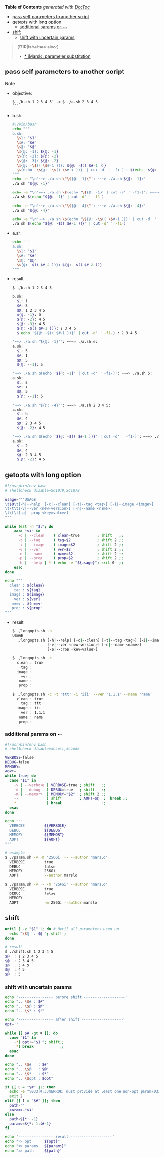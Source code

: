 <!-- START doctoc generated TOC please keep comment here to allow auto update -->
<!-- DON'T EDIT THIS SECTION, INSTEAD RE-RUN doctoc TO UPDATE -->
**Table of Contents**  *generated with [DocToc](https://github.com/thlorenz/doctoc)*

- [pass self parameters to another script](#pass-self-parameters-to-another-script)
- [getopts with long option](#getopts-with-long-option)
  - [additional params on `--`](#additional-params-on---)
- [shift](#shift)
  - [shift with uncertain params](#shift-with-uncertain-params)

<!-- END doctoc generated TOC please keep comment here to allow auto update -->

> [!TIP|label:see also:]
> - [* iMarslo: parameter substitution](../../cheatsheet/bash/sugar.html#parameter-substitution)

## pass self parameters to another script

> [!NOTE]
> - objective:
>   ````
>   $ ./b.sh 1 2 3 4 5` -> $ ./a.sh 2 3 4 5
>   ```

- b.sh
  ```bash
  #!/bin/bash
  echo """
  b.sh:
    \$1: "$1"
    \$#: "$#"
    \$@: "$@"
    \${@: -1}: ${@: -1}
    \${@: -2}: ${@: -2}
    \${@: -3}: ${@: -2}
    \${@: -\$(( \$#-1 ))}: ${@: -$(( $#-1 ))}
    \$(echo '\${@: -\$(( \$#-1 ))}' | cut -d' ' -f1-) : $(echo "${@: -$(( $#-1 ))}" | cut -d' ' -f1-)
  """
  echo -e "\n'~~> ./a.sh \"\${@: -1}\"': ~~~> ./a.sh ${@: -1}:"
  ./a.sh "${@: -1}"

  echo -e "\n'~~> ./a.sh \$(echo '\${@: -1}' | cut -d' ' -f1-)': ~~~> ./a.sh $(echo "${@: -1}" | cut -d' ' -f1-):"
  ./a.sh $(echo "${@: -1}" | cut -d' ' -f1-)

  echo -e "\n'~~> ./a.sh \"\${@: -4}\"': ~~~> ./a.sh ${@: -4}:"
  ./a.sh "${@: -4}"

  echo -e "\n'~~> ./a.sh \$(echo '\${@: -\$(( \$#-1 ))}' | cut -d' ' -f1-)': ~~~> ./a.sh $(echo "${@: -$(( $#-1 ))}" | cut -d' ' -f1-)"
  ./a.sh $(echo "${@: -$(( $#-1 ))}" | cut -d' ' -f1-)
  ```

- a.sh
  ```bash
  echo """
  a.sh:
    \$1: "$1"
    \$#: "$#"
    \$@: "$@"
    \${@: -$(( $#-2 ))}: ${@: -$(( $#-2 ))}
  """
  ```

- result
  ```bash
  $ ./b.sh 1 2 3 4 5

  b.sh:
    $1: 1
    $#: 5
    $@: 1 2 3 4 5
    ${@: -1}: 5
    ${@: -2}: 4 5
    ${@: -3}: 4 5
    ${@: -$(( $#-1 ))}: 2 3 4 5
    $(echo '${@: -$(( $#-1 ))}' | cut -d' ' -f1-) : 2 3 4 5

  '~~> ./a.sh "${@: -1}"': ~~~> ./a.sh e:
  a.sh:
    $1: 5
    $#: 1
    $@: 5
    ${@: --1}: 5

  '~~> ./a.sh $(echo '${@: -1}' | cut -d' ' -f1-)': ~~~> ./a.sh 5:
  a.sh:
    $1: 5
    $#: 1
    $@: 5
    ${@: --1}: 5

  '~~> ./a.sh "${@: -4}"': ~~~> ./a.sh 2 3 4 5:
  a.sh:
    $1: b
    $#: 4
    $@: 2 3 4 5
    ${@: -2}: 4 5

  '~~> ./a.sh $(echo '${@: -$(( $#-1 ))}' | cut -d' ' -f1-)': ~~~> ./a.sh 2 3 4 5
  a.sh:
    $1: 2
    $#: 4
    $@: 2 3 4 5
    ${@: -2}: 4 5
  ```

## getopts with long option
```bash
#!/usr/bin/env bash
# shellcheck disable=SC1079,SC1078

usage="""USAGE
\t$0\t[-h|--help] [-c|--clean] [-t|--tag <tag>] [-i|--image <image>]
\t\t\t[-v|--ver <new-version>] [-n|--name <name>]
\t\t\t[-p|--prop <key=value>]
"""

while test -n "$1"; do
    case "$1" in
      -c | --clean    ) clean=true        ; shift   ;;
      -t | --tag      ) tag=$2            ; shift 2 ;;
      -i | --image    ) image=$2          ; shift 2 ;;
      -v | --ver      ) ver=$2            ; shift 2 ;;
      -n | --name     ) name=$2           ; shift 2 ;;
      -p | --prop     ) prop=$2           ; shift 2 ;;
      -h | --help | * ) echo -e "${usage}"; exit 0  ;;
    esac
done

echo """
  clean : ${clean}
    tag : ${tag}
  image : ${image}
    ver : ${ver}
   name : ${name}
   prop : ${prop}
"""
```

- result
  ```bash
  $ ./longopts.sh -h
  USAGE
    ./longopts.sh [-h|--help] [-c|--clean] [-t|--tag <tag>] [-i|--image <image>]
                  [-v|--ver <new-version>] [-n|--name <name>]
                  [-p|--prop <key=value>]

  $ ./longopts.sh -c
    clean : true
      tag :
    image :
      ver :
     name :
     prop :

  $ ./longopts.sh -c -t 'ttt' -i 'iii' --ver '1.1.1' --name 'name'
    clean : true
      tag : ttt
    image : iii
      ver : 1.1.1
     name : name
     prop :
  ```

### additional params on `--`
```bash
#!/usr/bin/env bash
# shellcheck disable=SC2051,SC2086

VERBOSE=false
DEBUG=false
MEMORY=
AOPT=
while true; do
  case "$1" in
    -v | --verbose ) VERBOSE=true ; shift   ;;
    -d | --debug   ) DEBUG=true   ; shift   ;;
    -m | --memory  ) MEMORY="$2"  ; shift 2 ;;
    --             ) shift        ; AOPT=$@  ;  break ;;
    *              ) break                  ;;
  esac
done

echo """
  VERBOSE       : ${VERBOSE}
  DEBUG         : ${DEBUG}
  MEMORY        : ${MEMORY}
  AOPT          : ${AOPT}
"""

# example
$ ./param.sh -v -m '256Gi' -- --author 'marslo'
  VERBOSE       : true
  DEBUG         : false
  MEMORY        : 256Gi
  AOPT          : --author marslo

$ ./param.sh -v -- -m '256Gi' --author 'marslo'
  VERBOSE       : true
  DEBUG         : false
  MEMORY        :
  AOPT          : -m 256Gi --author marslo
```

## shift
```bash
until [ -z "$1" ]; do # Until all parameters used up
  echo "\$@  : $@ "; shift ;
done

# result
$ ./shift.sh 1 2 3 4 5
$@  : 1 2 3 4 5
$@  : 2 3 4 5
$@  : 3 4 5
$@  : 4 5
$@  : 5
```

### shift with uncertain params
```bash
echo '---------------- before shift -------------------'
echo ".. \$# : $#"
echo ".. \$@ : $@"
echo ".. \$* : $*"

echo '---------------- after shift -------------------'
opt=''

while [[ $# -gt 0 ]]; do
  case "$1" in
    -*) opt+="$1 "; shift;;
     *) break            ;;
  esac
done

echo ".. \$#   : $#"
echo ".. \$@   : $@"
echo ".. \$*   : $*"
echo ".. \$opt : $opt"

if [[ 0 = "$#" ]]; then
  echo -e "\033[0;33mERROR: must provide at least one non-opt param\033[0m"
  exit 2
elif [[ 1 = "$#" ]]; then
  path=''
  params="$1"
else
  path=${*: -1}
  params=${*: 1:$#-1}
fi

echo '---------------- result -------------------'
echo ">> opt    : ${opt}"
echo ">> params : ${params}"
echo ">> path   : ${path}"
```
